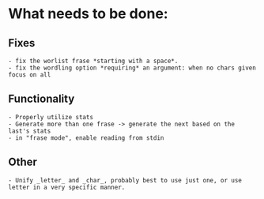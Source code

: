 # What needs to be done: 
  ## Fixes
    - fix the worlist frase *starting with a space*.
    - fix the wordling option *requiring* an argument: when no chars given focus on all

  ## Functionality
    - Properly utilize stats
    - Generate more than one frase -> generate the next based on the last's stats
    - in "frase mode", enable reading from stdin

  ## Other
    - Unify _letter_ and _char_, probably best to use just one, or use letter in a very specific manner.
